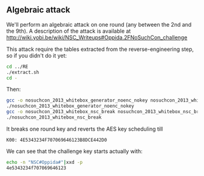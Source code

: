 Algebraic attack
----------------

We'll perform an algebraic attack on one round (any between the 2nd and the 9th).
A description of the attack is available at http://wiki.yobi.be/wiki/NSC_Writeups#Oppida.2FNoSuchCon_challenge

This attack require the tables extracted from the reverse-engineering step, so if you didn't do it yet:

```bash
cd ../RE
./extract.sh
cd -
```

Then:

```bash
gcc -o nosuchcon_2013_whitebox_generator_noenc_nokey nosuchcon_2013_whitebox_generator_noenc_nokey.c
./nosuchcon_2013_whitebox_generator_noenc_nokey
gcc -o nosuchcon_2013_whitebox_nsc_break nosuchcon_2013_whitebox_nsc_break.c
./nosuchcon_2013_whitebox_nsc_break
```

It breaks one round key and reverts the AES key scheduling till

```K00: 4E5343234F707069646123B8DCE442D0```

We can see that the challenge key starts actually with:

```bash
echo -n "NSC#Oppida#"|xxd -p
4e5343234f707069646123
```
